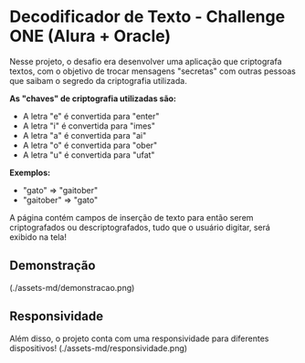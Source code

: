 # Decodificador de Texto - Challenge ONE (Alura + Oracle)

Nesse projeto, o desafio era desenvolver uma aplicação que criptografa textos, com o objetivo de trocar mensagens "secretas" com outras pessoas que saibam o segredo da criptografia utilizada.

**As "chaves" de criptografia utilizadas são:**
- A letra "e" é convertida para "enter"
- A letra "i" é convertida para "imes"
- A letra "a" é convertida para "ai"
- A letra "o" é convertida para "ober"
- A letra "u" é convertida para "ufat"

**Exemplos:**
- "gato" => "gaitober"
- "gaitober" => "gato"

A página contém campos de inserção de texto para então serem criptografados ou descriptografados, tudo que o usuário digitar, será exibido na tela!

## Demonstração
(./assets-md/demonstracao.png)

## Responsividade

Além disso, o projeto conta com uma responsividade para diferentes dispositivos!
(./assets-md/responsividade.png)